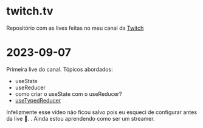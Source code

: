 # twitch.tv

Repositório com as lives feitas no meu canal da [Twitch](https://twitch.tv/allangarcez)

# 2023-09-07

Primeira live do canal. Tópicos abordados:
- useState
- useReducer
- como criar o useState com o useReducer?
- [useTypedReducer](https://github.com/g4rcez/use-typed-reducer)

Infelizmente esse vídeo não ficou salvo pois eu esqueci de configurar antes da live 🥲. . Ainda estou aprendendo como ser um streamer.

